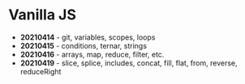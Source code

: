 # Vanilla JS

- __20210414__ - git, variables, scopes, loops
- __20210415__ - conditions, ternar, strings
- __20210416__ - arrays, map, reduce, filter, etc.
- __20210419__ - slice, splice, includes, concat, fill, flat, from, reverse, reduceRight